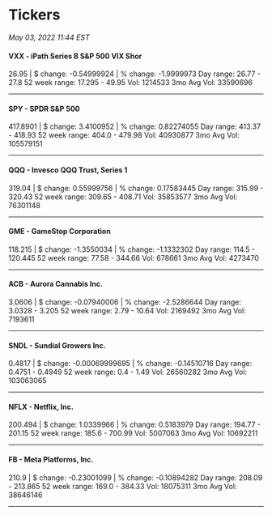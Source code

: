 # Tickers
*May 03, 2022 11:44 EST*

#### VXX - iPath Series B S&P 500 VIX Shor
26.95 | $ change: -0.54999924 | % change: -1.9999973
Day range: 26.77 - 27.8 52 week range: 17.295 - 49.95
Vol: 1214533 3mo Avg Vol: 33590696

---

#### SPY - SPDR S&P 500
417.8901 | $ change: 3.4100952 | % change: 0.82274055
Day range: 413.37 - 418.93 52 week range: 404.0 - 479.98
Vol: 40930877 3mo Avg Vol: 105579151

---

#### QQQ - Invesco QQQ Trust, Series 1
319.04 | $ change: 0.55999756 | % change: 0.17583445
Day range: 315.99 - 320.43 52 week range: 309.65 - 408.71
Vol: 35853577 3mo Avg Vol: 76301148

---

#### GME - GameStop Corporation
118.215 | $ change: -1.3550034 | % change: -1.1332302
Day range: 114.5 - 120.445 52 week range: 77.58 - 344.66
Vol: 678661 3mo Avg Vol: 4273470

---

#### ACB - Aurora Cannabis Inc.
3.0606 | $ change: -0.07940006 | % change: -2.5286644
Day range: 3.0328 - 3.205 52 week range: 2.79 - 10.64
Vol: 2169492 3mo Avg Vol: 7193611

---

#### SNDL - Sundial Growers Inc.
0.4817 | $ change: -0.00069999695 | % change: -0.14510716
Day range: 0.4751 - 0.4949 52 week range: 0.4 - 1.49
Vol: 26560282 3mo Avg Vol: 103063065

---

#### NFLX - Netflix, Inc.
200.494 | $ change: 1.0339966 | % change: 0.5183979
Day range: 194.77 - 201.15 52 week range: 185.6 - 700.99
Vol: 5007063 3mo Avg Vol: 10692211

---

#### FB - Meta Platforms, Inc.
210.9 | $ change: -0.23001099 | % change: -0.10894282
Day range: 208.09 - 213.865 52 week range: 169.0 - 384.33
Vol: 18075311 3mo Avg Vol: 38646146

---

